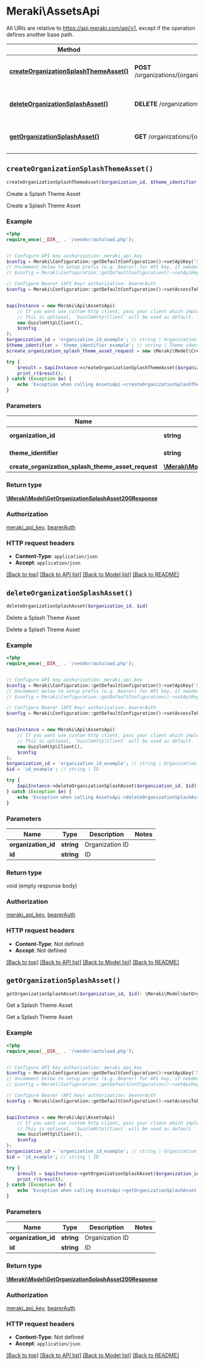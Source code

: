 # Meraki\AssetsApi

All URIs are relative to https://api.meraki.com/api/v1, except if the operation defines another base path.

| Method | HTTP request | Description |
| ------------- | ------------- | ------------- |
| [**createOrganizationSplashThemeAsset()**](AssetsApi.md#createOrganizationSplashThemeAsset) | **POST** /organizations/{organizationId}/splash/themes/{themeIdentifier}/assets | Create a Splash Theme Asset |
| [**deleteOrganizationSplashAsset()**](AssetsApi.md#deleteOrganizationSplashAsset) | **DELETE** /organizations/{organizationId}/splash/assets/{id} | Delete a Splash Theme Asset |
| [**getOrganizationSplashAsset()**](AssetsApi.md#getOrganizationSplashAsset) | **GET** /organizations/{organizationId}/splash/assets/{id} | Get a Splash Theme Asset |


## `createOrganizationSplashThemeAsset()`

```php
createOrganizationSplashThemeAsset($organization_id, $theme_identifier, $create_organization_splash_theme_asset_request): \Meraki\Model\GetOrganizationSplashAsset200Response
```

Create a Splash Theme Asset

Create a Splash Theme Asset

### Example

```php
<?php
require_once(__DIR__ . '/vendor/autoload.php');


// Configure API key authorization: meraki_api_key
$config = Meraki\Configuration::getDefaultConfiguration()->setApiKey('X-Cisco-Meraki-API-Key', 'YOUR_API_KEY');
// Uncomment below to setup prefix (e.g. Bearer) for API key, if needed
// $config = Meraki\Configuration::getDefaultConfiguration()->setApiKeyPrefix('X-Cisco-Meraki-API-Key', 'Bearer');

// Configure Bearer (API Key) authorization: bearerAuth
$config = Meraki\Configuration::getDefaultConfiguration()->setAccessToken('YOUR_ACCESS_TOKEN');


$apiInstance = new Meraki\Api\AssetsApi(
    // If you want use custom http client, pass your client which implements `GuzzleHttp\ClientInterface`.
    // This is optional, `GuzzleHttp\Client` will be used as default.
    new GuzzleHttp\Client(),
    $config
);
$organization_id = 'organization_id_example'; // string | Organization ID
$theme_identifier = 'theme_identifier_example'; // string | Theme identifier
$create_organization_splash_theme_asset_request = new \Meraki\Model\CreateOrganizationSplashThemeAssetRequest(); // \Meraki\Model\CreateOrganizationSplashThemeAssetRequest

try {
    $result = $apiInstance->createOrganizationSplashThemeAsset($organization_id, $theme_identifier, $create_organization_splash_theme_asset_request);
    print_r($result);
} catch (Exception $e) {
    echo 'Exception when calling AssetsApi->createOrganizationSplashThemeAsset: ', $e->getMessage(), PHP_EOL;
}
```

### Parameters

| Name | Type | Description  | Notes |
| ------------- | ------------- | ------------- | ------------- |
| **organization_id** | **string**| Organization ID | |
| **theme_identifier** | **string**| Theme identifier | |
| **create_organization_splash_theme_asset_request** | [**\Meraki\Model\CreateOrganizationSplashThemeAssetRequest**](../Model/CreateOrganizationSplashThemeAssetRequest.md)|  | [optional] |

### Return type

[**\Meraki\Model\GetOrganizationSplashAsset200Response**](../Model/GetOrganizationSplashAsset200Response.md)

### Authorization

[meraki_api_key](../../README.md#meraki_api_key), [bearerAuth](../../README.md#bearerAuth)

### HTTP request headers

- **Content-Type**: `application/json`
- **Accept**: `application/json`

[[Back to top]](#) [[Back to API list]](../../README.md#endpoints)
[[Back to Model list]](../../README.md#models)
[[Back to README]](../../README.md)

## `deleteOrganizationSplashAsset()`

```php
deleteOrganizationSplashAsset($organization_id, $id)
```

Delete a Splash Theme Asset

Delete a Splash Theme Asset

### Example

```php
<?php
require_once(__DIR__ . '/vendor/autoload.php');


// Configure API key authorization: meraki_api_key
$config = Meraki\Configuration::getDefaultConfiguration()->setApiKey('X-Cisco-Meraki-API-Key', 'YOUR_API_KEY');
// Uncomment below to setup prefix (e.g. Bearer) for API key, if needed
// $config = Meraki\Configuration::getDefaultConfiguration()->setApiKeyPrefix('X-Cisco-Meraki-API-Key', 'Bearer');

// Configure Bearer (API Key) authorization: bearerAuth
$config = Meraki\Configuration::getDefaultConfiguration()->setAccessToken('YOUR_ACCESS_TOKEN');


$apiInstance = new Meraki\Api\AssetsApi(
    // If you want use custom http client, pass your client which implements `GuzzleHttp\ClientInterface`.
    // This is optional, `GuzzleHttp\Client` will be used as default.
    new GuzzleHttp\Client(),
    $config
);
$organization_id = 'organization_id_example'; // string | Organization ID
$id = 'id_example'; // string | ID

try {
    $apiInstance->deleteOrganizationSplashAsset($organization_id, $id);
} catch (Exception $e) {
    echo 'Exception when calling AssetsApi->deleteOrganizationSplashAsset: ', $e->getMessage(), PHP_EOL;
}
```

### Parameters

| Name | Type | Description  | Notes |
| ------------- | ------------- | ------------- | ------------- |
| **organization_id** | **string**| Organization ID | |
| **id** | **string**| ID | |

### Return type

void (empty response body)

### Authorization

[meraki_api_key](../../README.md#meraki_api_key), [bearerAuth](../../README.md#bearerAuth)

### HTTP request headers

- **Content-Type**: Not defined
- **Accept**: Not defined

[[Back to top]](#) [[Back to API list]](../../README.md#endpoints)
[[Back to Model list]](../../README.md#models)
[[Back to README]](../../README.md)

## `getOrganizationSplashAsset()`

```php
getOrganizationSplashAsset($organization_id, $id): \Meraki\Model\GetOrganizationSplashAsset200Response
```

Get a Splash Theme Asset

Get a Splash Theme Asset

### Example

```php
<?php
require_once(__DIR__ . '/vendor/autoload.php');


// Configure API key authorization: meraki_api_key
$config = Meraki\Configuration::getDefaultConfiguration()->setApiKey('X-Cisco-Meraki-API-Key', 'YOUR_API_KEY');
// Uncomment below to setup prefix (e.g. Bearer) for API key, if needed
// $config = Meraki\Configuration::getDefaultConfiguration()->setApiKeyPrefix('X-Cisco-Meraki-API-Key', 'Bearer');

// Configure Bearer (API Key) authorization: bearerAuth
$config = Meraki\Configuration::getDefaultConfiguration()->setAccessToken('YOUR_ACCESS_TOKEN');


$apiInstance = new Meraki\Api\AssetsApi(
    // If you want use custom http client, pass your client which implements `GuzzleHttp\ClientInterface`.
    // This is optional, `GuzzleHttp\Client` will be used as default.
    new GuzzleHttp\Client(),
    $config
);
$organization_id = 'organization_id_example'; // string | Organization ID
$id = 'id_example'; // string | ID

try {
    $result = $apiInstance->getOrganizationSplashAsset($organization_id, $id);
    print_r($result);
} catch (Exception $e) {
    echo 'Exception when calling AssetsApi->getOrganizationSplashAsset: ', $e->getMessage(), PHP_EOL;
}
```

### Parameters

| Name | Type | Description  | Notes |
| ------------- | ------------- | ------------- | ------------- |
| **organization_id** | **string**| Organization ID | |
| **id** | **string**| ID | |

### Return type

[**\Meraki\Model\GetOrganizationSplashAsset200Response**](../Model/GetOrganizationSplashAsset200Response.md)

### Authorization

[meraki_api_key](../../README.md#meraki_api_key), [bearerAuth](../../README.md#bearerAuth)

### HTTP request headers

- **Content-Type**: Not defined
- **Accept**: `application/json`

[[Back to top]](#) [[Back to API list]](../../README.md#endpoints)
[[Back to Model list]](../../README.md#models)
[[Back to README]](../../README.md)
